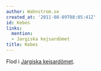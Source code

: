 ```yaml
---
author: Wahnstrom.se
created_at: '2011-08-09T08:05:41Z'
id: Kebes
links:
  mention:
  - Jargiska kejsardömet
title: Kebes
---
```


Flod i [Jargiska kejsardömet].

  [Jargiska kejsardömet]: Jargiska_kejsardömet